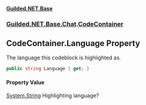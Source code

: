 
#### [Guilded.NET.Base](index 'index')
### [Guilded.NET.Base.Chat](index#Guilded_NET_Base_Chat 'Guilded.NET.Base.Chat').[CodeContainer](CodeContainer 'Guilded.NET.Base.Chat.CodeContainer')
## CodeContainer.Language Property
The language this codeblock is highlighted as.  
```csharp
public string Language { get; }
```

#### Property Value
[System.String](https://docs.microsoft.com/en-us/dotnet/api/System.String 'System.String')
Highlighting language?
